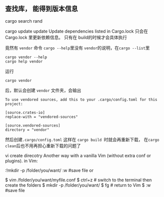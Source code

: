 ## 查找库， 能得到版本信息

cargo search rand

cargo update update Update dependencies listed in Cargo.lock 只会在 Cargo.lock 里更新依赖信息。 只有在 build的时候才会具体执行

竟然有 `vendor` 命令
`cargo --help`里没有 `vendor`的说明，在`cargo --list`里
```
cargo vendor --help 
cargo help vendor
```
运行 
```
cargo vendor 
```
后，默认会创建 `vendor` 文件夹，会输出
```
To use vendored sources, add this to your .cargo/config.toml for this project:

[source.crates-io]
replace-with = "vendored-sources"

[source.vendored-sources]
directory = "vendor"

```
然后创建`.cargo/config.toml`
这样在 `cargo build `时就会再重新下载，
在`cargo clean`后也不用再担心重新下载的问题了

vi create direcotry
Another way with a vanilla Vim (without extra conf or plugins). in Vim:

:!mkdir -p /folder/you/want/
:w  #save file
or

$ vim /folder/you/want/myfile.conf
$ ctrl+z # switch to the terminal then create the folders
$ mkdir -p /folder/you/want/
$ fg # return to Vim
$ :w  #save file